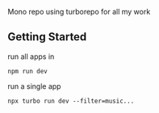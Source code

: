 Mono repo using turborepo for all my work

## Getting Started

run all apps in

```console
npm run dev
```

run a single app

```console
npx turbo run dev --filter=music...
```
